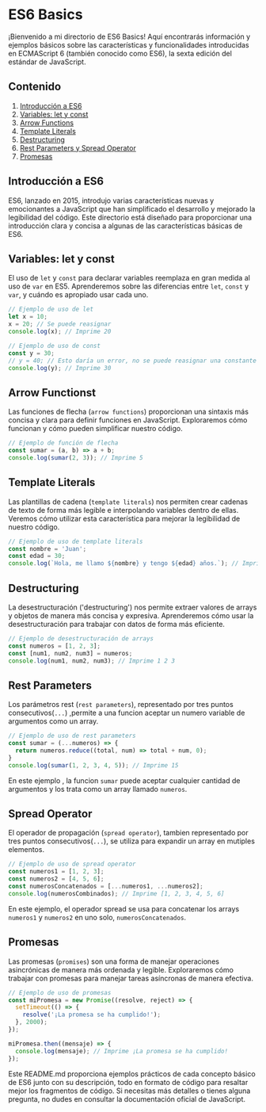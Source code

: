 # ES6 Basics

¡Bienvenido a mi directorio de ES6 Basics! Aquí encontrarás información y ejemplos básicos sobre las características y funcionalidades introducidas en ECMAScript 6 (también conocido como ES6), la sexta edición del estándar de JavaScript.

## Contenido

1. [Introducción a ES6](#introducción-a-es6)
2. [Variables: let y const](#variables-let-y-const)
3. [Arrow Functions](#arrow-functions)
4. [Template Literals](#template-literals)
5. [Destructuring](#destructuring)
6. [Rest Parameters y Spread Operator](#rest-parameters-y-spread-operator)
7. [Promesas](#promesas)

## Introducción a ES6

ES6, lanzado en 2015, introdujo varias características nuevas y emocionantes a JavaScript que han simplificado el desarrollo y mejorado la legibilidad del código. Este directorio está diseñado para proporcionar una introducción clara y concisa a algunas de las características básicas de ES6.

## Variables: let y const

El uso de `let` y `const` para declarar variables reemplaza en gran medida al uso de `var` en ES5. Aprenderemos sobre las diferencias entre `let`, `const` y `var`, y cuándo es apropiado usar cada uno.

```javascript
// Ejemplo de uso de let
let x = 10;
x = 20; // Se puede reasignar
console.log(x); // Imprime 20

// Ejemplo de uso de const
const y = 30;
// y = 40; // Esto daría un error, no se puede reasignar una constante
console.log(y); // Imprime 30
```

## Arrow Functionst

Las funciones de flecha (`arrow functions`) proporcionan una sintaxis más concisa y clara para definir funciones en JavaScript. Exploraremos cómo funcionan y cómo pueden simplificar nuestro código.

```javascript
// Ejemplo de función de flecha
const sumar = (a, b) => a + b;
console.log(sumar(2, 3)); // Imprime 5
```

## Template Literals

Las plantillas de cadena (`template literals`) nos permiten crear cadenas de texto de forma más legible e interpolando variables dentro de ellas. Veremos cómo utilizar esta característica para mejorar la legibilidad de nuestro código.

```javascript
// Ejemplo de uso de template literals
const nombre = 'Juan';
const edad = 30;
console.log(`Hola, me llamo ${nombre} y tengo ${edad} años.`); // Imprime Hola, me llamo Juan y tengo 30 años.
```

## Destructuring

La desestructuración ('destructuring') nos permite extraer valores de arrays y objetos de manera más concisa y expresiva. Aprenderemos cómo usar la desestructuración para trabajar con datos de forma más eficiente.

```javascript
// Ejemplo de desestructuración de arrays
const numeros = [1, 2, 3];
const [num1, num2, num3] = numeros;
console.log(num1, num2, num3); // Imprime 1 2 3
```

## Rest Parameters

Los parámetros rest (`rest parameters`), representado por tres puntos consecutivos(`...`) ,permite a una funcion aceptar un numero variable de argumentos como un array.

```javascript
// Ejemplo de uso de rest parameters
const sumar = (...numeros) => {
  return numeros.reduce((total, num) => total + num, 0);
}
console.log(sumar(1, 2, 3, 4, 5)); // Imprime 15
```
En este ejemplo , la funcion `sumar` puede aceptar cualquier cantidad de argumentos y los trata como un array llamado `numeros`.

## Spread Operator

El operador de propagación (`spread operator`), tambien representado por tres puntos consecutivos(`...`), se utiliza para expandir un array en mutiples elementos.

```javascript
// Ejemplo de uso de spread operator
const numeros1 = [1, 2, 3];
const numeros2 = [4, 5, 6];
const numerosConcatenados = [...numeros1, ...numeros2];
console.log(numerosCombinados); // Imprime [1, 2, 3, 4, 5, 6]
```
En este ejemplo, el operador spread se usa para concatenar los arrays `numeros1` y `numeros2` en uno solo, `numerosConcatenados`.

## Promesas

Las promesas (`promises`) son una forma de manejar operaciones asincrónicas de manera más ordenada y legible. Exploraremos cómo trabajar con promesas para manejar tareas asíncronas de manera efectiva.

```javascript
// Ejemplo de uso de promesas
const miPromesa = new Promise((resolve, reject) => {
  setTimeout(() => {
    resolve('¡La promesa se ha cumplido!');
  }, 2000);
});

miPromesa.then((mensaje) => {
  console.log(mensaje); // Imprime ¡La promesa se ha cumplido!
});
```

Este README.md proporciona ejemplos prácticos de cada concepto básico de ES6 junto con su descripción, todo en formato de código para resaltar mejor los fragmentos de código. Si necesitas más detalles o tienes alguna pregunta, no dudes en consultar la documentación oficial de JavaScript.